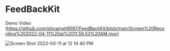 # FeedBackKit
Demo Video (https://github.com/shivamsh9097/FeedBackKit/blob/main/Screen%20Recording%202022-04-11%20at%2011.59.53%20AM.mov)

![Screen Shot 2022-04-11 at 12 14 40 PM](https://user-images.githubusercontent.com/36622557/162812971-5630fb95-d081-4d29-ba37-8fbd35be525a.png)

